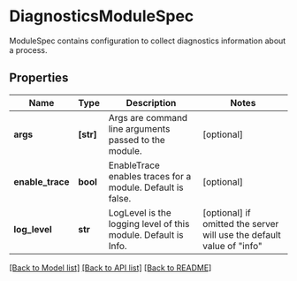 # DiagnosticsModuleSpec

ModuleSpec contains configuration to collect diagnostics information about a process.
## Properties
Name | Type | Description | Notes
------------ | ------------- | ------------- | -------------
**args** | **[str]** | Args are command line arguments passed to the module. | [optional] 
**enable_trace** | **bool** | EnableTrace enables traces for a module. Default is false. | [optional] 
**log_level** | **str** | LogLevel is the logging level of this module. Default is Info. | [optional]  if omitted the server will use the default value of "info"

[[Back to Model list]](../README.md#documentation-for-models) [[Back to API list]](../README.md#documentation-for-api-endpoints) [[Back to README]](../README.md)



